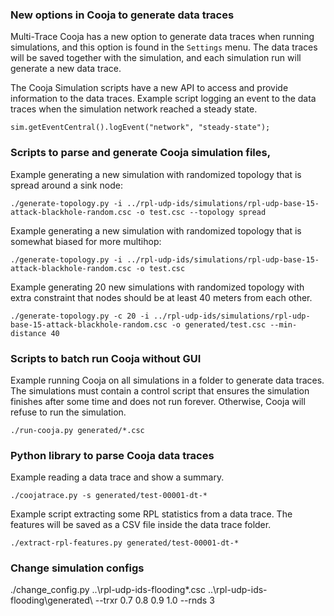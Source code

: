 ### New options in Cooja to generate data traces

Multi-Trace Cooja has a new option to generate data traces when running simulations, and this option is found in the
`Settings` menu. The data traces will be saved together with the simulation, and each simulation run will generate a
new data trace.

The Cooja Simulation scripts have a new API to access and provide information to the data traces. Example script
logging an event to the data traces when the simulation network reached a steady state.

```
sim.getEventCentral().logEvent("network", "steady-state");
```

### Scripts to parse and generate Cooja simulation files,

Example generating a new simulation with randomized topology that is spread around
a sink node:
```
./generate-topology.py -i ../rpl-udp-ids/simulations/rpl-udp-base-15-attack-blackhole-random.csc -o test.csc --topology spread
```

Example generating a new simulation with randomized topology that is
somewhat biased for more multihop:
```
./generate-topology.py -i ../rpl-udp-ids/simulations/rpl-udp-base-15-attack-blackhole-random.csc -o test.csc
```

Example generating 20 new simulations with randomized topology with extra
constraint that nodes should be at least 40 meters from each other.
```
./generate-topology.py -c 20 -i ../rpl-udp-ids/simulations/rpl-udp-base-15-attack-blackhole-random.csc -o generated/test.csc --min-distance 40
```

### Scripts to batch run Cooja without GUI

Example running Cooja on all simulations in a folder to generate data traces. The simulations must contain a control
script that ensures the simulation finishes after some time and does not run forever. Otherwise, Cooja will refuse to
run the simulation.

```
./run-cooja.py generated/*.csc
```

### Python library to parse Cooja data traces

Example reading a data trace and show a summary.

```
./coojatrace.py -s generated/test-00001-dt-*
```

Example script extracting some RPL statistics from a data trace. The features will be saved as a CSV file inside
the data trace folder.

```
./extract-rpl-features.py generated/test-00001-dt-*
```


### Change simulation configs

./change_config.py ..\rpl-udp-ids-flooding\*.csc ..\rpl-udp-ids-flooding\generated\ 
--trxr 0.7 0.8 0.9 1.0 --rnds 3